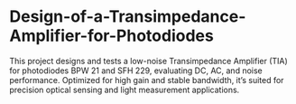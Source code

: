 # Design-of-a-Transimpedance-Amplifier-for-Photodiodes
This project designs and tests a low-noise Transimpedance Amplifier (TIA) for photodiodes BPW 21 and SFH 229, evaluating DC, AC, and noise performance. Optimized for high gain and stable bandwidth, it’s suited for precision optical sensing and light measurement applications.
